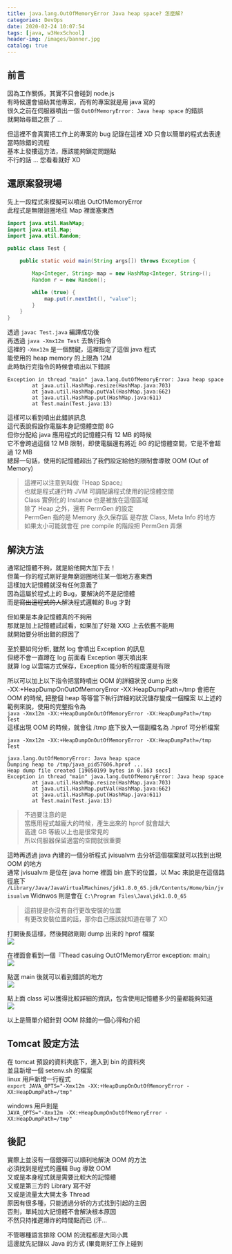 ```yaml
---
title: java.lang.OutOfMemoryError Java heap space? 怎麼解?
categories: DevOps
date: 2020-02-24 10:07:54
tags: [java, w3HexSchool]
header-img: /images/banner.jpg
catalog: true
---
```


## 前言

因為工作關係，其實不只會碰到 node.js  
有時候還會協助其他專案，而有的專案就是用 java 寫的  
很久之前在伺服器噴出一個 `OutOfMemoryError: Java heap space` 的錯誤  
就開始尋錯之旅了 ...  

但這裡不會真實把工作上的專案的 bug 記錄在這裡 XD
只會以簡單的程式去表達當時除錯的流程  
基本上發摟這方法，應該能夠鎖定問題點  
不行的話 ... 您看看就好 XD

## 還原案發現場

先上一段程式來模擬可以噴出 OutOfMemoryError  
此程式是無限迴圈地往 Map 裡面塞東西  
```java
import java.util.HashMap;
import java.util.Map;
import java.util.Random;

public class Test {

    public static void main(String args[]) throws Exception {

        Map<Integer, String> map = new HashMap<Integer, String>();
        Random r = new Random();

        while (true) {
            map.put(r.nextInt(), "value");
        }
    }
}
```

透過 `javac Test.java` 編譯成功後  
再透過 `java -Xmx12m Test` 去執行指令  
這裡的 `-Xmx12m` 是一個關鍵，這裡指定了這個 java 程式  
能使用的 heap memory 的上限為 12M  
此時執行完指令的時候會噴出以下錯誤  
```
Exception in thread "main" java.lang.OutOfMemoryError: Java heap space
        at java.util.HashMap.resize(HashMap.java:703)
        at java.util.HashMap.putVal(HashMap.java:662)
        at java.util.HashMap.put(HashMap.java:611)
        at Test.main(Test.java:13)
```

這樣可以看到噴出此錯誤訊息  
這代表說假設你電腦本身記憶體空間 8G  
但你分配給 java 應用程式的記憶體只有 12 MB 的時候  
它不會跨過這個 12 MB 限制，即使電腦還有將近 8G 的記憶體空間，它是不會超過 12 MB  
總歸一句話，使用的記憶體超出了我們設定給他的限制會導致 OOM (Out of Memory)  

> 這裡可以注意到叫做『Heap Space』  
> 也就是程式運行時 JVM 可調配讓程式使用的記憶體空間  
> Class 實例化的 Instance 也是被放在這個區域  
> 除了 Heap 之外，還有 PermGen 的設定  
> PermGen 指的是 Memory 永久保存區
> 是存放 Class, Meta Info 的地方  
> 如果太小可能就會在 pre compile 的階段把 PermGen 弄爆

## 解決方法  

通常記憶體不夠，就是給他開大加下去！  
但萬一你的程式剛好是無窮迴圈地往某一個地方塞東西  
這樣加大記憶體就沒有任何意義了  
因為這屬於程式上的 Bug，要解決的不是記憶體  
而是~~寫出這程式的人~~解決程式邏輯的 Bug 才對

但如果是本身記憶體真的不夠用  
那就是加上記憶體試試看，如果加了好幾 XXG 上去依舊不能用  
就開始要分析出錯的原因了  

至於要如何分析, 雖然 log 會噴出 Exception 的訊息  
但總不會一直蹲在 log 前面看 Exception 哪天噴出來  
就算 log 以雲端方式保存，Exception 能分析的程度還是有限  

所以可以加上以下指令把當時噴出 OOM 的詳細狀況 dump 出來  
-XX:+HeapDumpOnOutOfMemoryError -XX:HeapDumpPath=/tmp
會把在 OOM 的時候, 把整個 heap 等等當下執行詳細的狀況儲存變成一個檔案
以上述的範例來說，使用的完整指令為  
`java -Xmx12m -XX:+HeapDumpOnOutOfMemoryError -XX:HeapDumpPath=/tmp Test`  
這樣出現 OOM 的時候，就會往 /tmp 底下放入一個副檔名為 .hprof 可分析檔案  
```
java -Xmx12m -XX:+HeapDumpOnOutOfMemoryError -XX:HeapDumpPath=/tmp Test

java.lang.OutOfMemoryError: Java heap space
Dumping heap to /tmp/java_pid57606.hprof ...
Heap dump file created [19050199 bytes in 0.163 secs]
Exception in thread "main" java.lang.OutOfMemoryError: Java heap space
        at java.util.HashMap.resize(HashMap.java:703)
        at java.util.HashMap.putVal(HashMap.java:662)
        at java.util.HashMap.put(HashMap.java:611)
        at Test.main(Test.java:13)
```

> 不過要注意的是  
> 當應用程式越龐大的時候，產生出來的 hprof 就會越大  
> 高達 GB 等級以上也是很常見的  
> 所以伺服器保留適當的空間就很重要  

這時再透過 java 內建的一個分析程式 jvisualvm 去分析這個檔案就可以找到出現 OOM 的地方  
通常 jvisualvm 是位在 java home 裡面 bin 底下的位置，以 Mac 來說是在這個路徑底下  
`/Library/Java/JavaVirtualMachines/jdk1.8.0_65.jdk/Contents/Home/bin/jvisualvm`
Widnwos 則是會在 `C:\Program Files\Java\jdk1.8.0_65`  
> 這前提是你沒有自行更改安裝的位置  
> 有更改安裝位置的話，那你自己應該就知道在哪了 XD  


打開後長這樣，然後開啟剛剛 dump 出來的 hprof 檔案  
![](/images/java-oom/java-oom-01.png)

在裡面會看到一個『Thead casuing OutOfMemoryError exception: main』  
![](/images/java-oom/java-oom-02.png)

點選 main 後就可以看到錯誤的地方  
![](/images/java-oom/java-oom-03.png)

點上面 class 可以獲得比較詳細的資訊，包含使用記憶體多少的量都能夠知道  
![](/images/java-oom/java-oom-04.png)

以上是簡單介紹針對 OOM 除錯的一個心得和介紹  

## Tomcat 設定方法

在 tomcat 預設的資料夾底下，進入到 bin 的資料夾  
並且新增一個 setenv.sh 的檔案  
linux 用戶新增一行程式  
`export JAVA_OPTS="-Xmx12m -XX:+HeapDumpOnOutOfMemoryError -XX:HeapDumpPath=/tmp"`  

windows 用戶則是  
`JAVA_OPTS="-Xmx12m -XX:+HeapDumpOnOutOfMemoryError -XX:HeapDumpPath=/tmp"`  

## 後記

實際上並沒有一個銀彈可以順利地解決 OOM 的方法  
必須找到是程式的邏輯 Bug 導致 OOM  
又或是本身程式就是需要比較大的記憶體  
又或是第三方的 Library 寫不好  
又或是流量太大開太多 Thread  
原因有很多種，只能透過分析的方式找到引起的主因  
否則，單純加大記憶體不會解決根本原因  
不然只持推遲爆炸的時間點而已 (汗...  

不管哪種語言排除 OOM 的流程都是大同小異  
這邊就先記錄以 Java 的方式 (畢竟剛好工作上碰到  